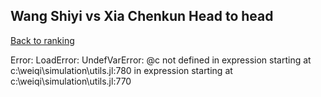 ## Wang Shiyi vs Xia Chenkun Head to head

[Back to ranking](../../index.md)




Error: LoadError: UndefVarError: @c not defined
in expression starting at c:\weiqi\simulation\utils.jl:780
in expression starting at c:\weiqi\simulation\utils.jl:770




